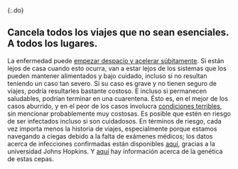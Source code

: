 {:.do}
## Cancela todos los viajes que no sean esenciales. A todos los lugares.

La enfermedad puede [empezar despacio y acelerar súbitamente](https://www.nejm.org/doi/full/10.1056/NEJMoa2001191). Si están lejos de casa cuando esto ocurra, van a estar lejos de los sistemas que los pueden mantener alimentados y bajo cuidado, incluso si no resultan teniendo un caso tan severo. Si su caso es grave y no tienen seguro de viajes, podría resultarles bastante costoso. E incluso si permanecen saludables, podrían terminar en una cuarentena. Ésto es, en el mejor de los casos aburrido, y en el peor de los casos involucra [condiciones terribles](https://twitter.com/alankilbourne2/status/1236541651692204033), sin mencionar probablemente muy costosas. Es posible que estén en riesgo de ser infectados incluso si son cuidadosos. En términos de riesgo, cada vez importa menos la historia de viajes, especialmente porque estamos navegando a ciegas debido a la falta de exámenes médicos; los datos acerca de infecciones confirmadas están disponibles [aquí](https://gisanddata.maps.arcgis.com/apps/opsdashboard/index.html#/bda7594740fd40299423467b48e9ecf6), gracias a la universidad Johns Hopkins. Y [aquí](https://nextstrain.org/ncov?label=clade:B4&m=div) hay información acerca de la genética de estas cepas.

